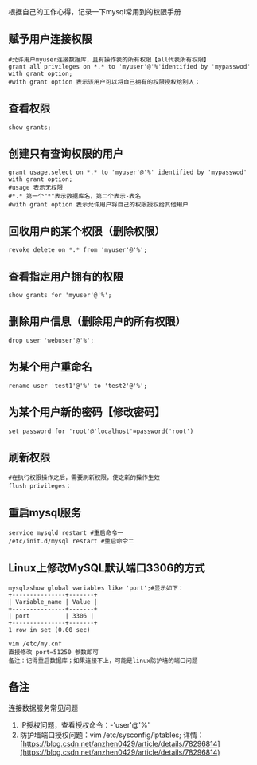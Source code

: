 根据自己的工作心得，记录一下mysql常用到的权限手册

## 赋予用户连接权限
```mysql
#允许用户myuser连接数据库，且有操作表的所有权限【all代表所有权限】
grant all privileges on *.* to 'myuser'@'%'identified by 'mypasswod' with grant option;
#with grant option 表示该用户可以将自己拥有的权限授权给别人；
```
## 查看权限
```mysql
show grants;
```
## 创建只有查询权限的用户
```mysql
grant usage,select on *.* to 'myuser'@'%' identified by 'mypasswod' with grant option;
#usage 表示无权限
#*.* 第一个"*"表示数据库名，第二个表示-表名
#with grant option 表示允许用户将自己的权限授权给其他用户
```
## 回收用户的某个权限（删除权限）
```mysql
revoke delete on *.* from 'myuser'@'%';
```
## 查看指定用户拥有的权限
```mysql
show grants for 'myuser'@'%';
```
## 删除用户信息（删除用户的所有权限）
```mysql
drop user 'webuser'@'%';
```
## 为某个用户重命名
```mysql
rename user 'test1'@'%' to 'test2'@'%';
```
## 为某个用户新的密码【修改密码】
```mysql
set password for 'root'@'localhost'=password('root')
```
## 刷新权限
```mysql
#在执行权限操作之后，需要刷新权限，使之新的操作生效
flush privileges；
```
## 重启mysql服务
```shell
service mysqld restart #重启命令一
/etc/init.d/mysql restart #重启命令二
```
## Linux上修改MySQL默认端口3306的方式
```mysql
mysql>show global variables like 'port';#显示如下：
+---------------+-------+
| Variable_name | Value |
+---------------+-------+
| port          | 3306 |
+---------------+-------+
1 row in set (0.00 sec)

vim /etc/my.cnf
直接修改 port=51250 参数即可
备注：记得重启数据库；如果连接不上，可能是linux防护墙的端口问题
```


## 备注
连接数据服务常见问题
1. IP授权问题，查看授权命令：-'user'@'%'
2. 防护墙端口授权问题：vim /etc/sysconfig/iptables;
详情：[https://blog.csdn.net/anzhen0429/article/details/78296814](https://blog.csdn.net/anzhen0429/article/details/78296814)

